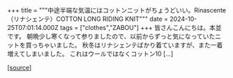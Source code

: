 +++
title = """中途半端な気温にはコットンニットがちょうどいい。Rinascente（リナシェンテ）COTTON LONG RIDING KNIT"""
date = 2024-10-25T07:01:14.000Z
tags = ["clothes","ZABOU"]
+++
皆さんこんにちは。本並です。 朝晩少し寒くなって参りましたので、以前からずっと気になっていたニットを買っちゃいました。 秋冬はリナシェンテばかり着ていますが、また一着増えてしまいました。 これはウールではなくコットン10 \[…\]

[[source]](https://zabou.org/2024/10/25/310990/)
